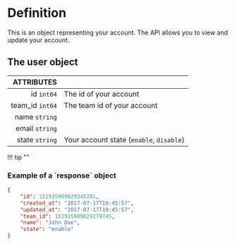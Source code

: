 # Definition

This is an object representing your account. The API allows you to view and update your account.

## The user object

|        ATTRIBUTES |                                          |
|------------------:|:-----------------------------------------|
|      id ``int64`` | The id of your account                   |
| team_id ``int64`` | The team id of your account               |
|   name ``string`` |                                          |
|  email ``string`` |                                          |
|  state ``string`` | Your account state (`enable`, `disable`) |

!!! tip ""
<div style="text-align: left">
      <h3><i class="fa fa-code" style="width: 25px; text-align: center"></i> Example of a `response` object</h3>
    </div>

```json
{
	"id": 151935909829345281,
	"created_at": "2017-07-17T19:45:57",
	"updated_at": "2017-07-17T19:45:57",
	"team_id": 151935909829279745,
	"name": "John Doe",
	"state": "enable"
}
```
